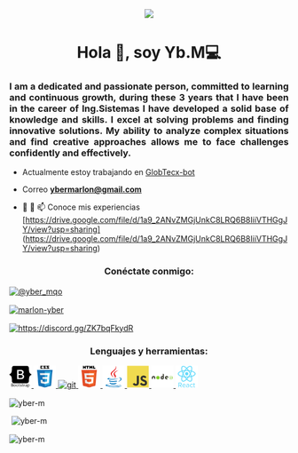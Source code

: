 <div align="center"> 
    <img src="https://media.giphy.com/media/v1.Y2lkPTc5MGI3NjExOGVhY2NiNDI3NmJiY2NkMjYzZGFiMjE4NWNmZjY5MmExYjFjMTZlOCZlcD12MV9pbnRlcm5hbF9naWZzX2dpZklkJmN0PWc/VNmWsVM0BL63VYL02z/giphy.gif" width="300"> </img>
</div>
<h1 align="center">Hola 👋, soy Yb.M💻</h1><h3 align="justify">
I am a dedicated and passionate person, committed to learning and continuous growth, during these 3 years that I have been in the career of Ing.Sistemas I have developed a solid base of knowledge and skills. I excel at solving problems and finding innovative solutions. My ability to analyze complex situations and find creative approaches allows me to face challenges confidently and effectively.</h3>

- Actualmente estoy trabajando en [GlobTecx-bot](https://github.com/ApoTheddy/Globtecx-Learning)

- Correo **ybermarlon@gmail.com**

- 📄 🔭 📫 Conoce mis experiencias [https://drive.google.com/file/d/1a9_2ANvZMGjUnkC8LRQ6B8IiiVTHGgJY/view?usp=sharing] (https://drive.google.com/file/d/1a9_2ANvZMGjUnkC8LRQ6B8IiiVTHGgJY/view?usp=sharing)

<h3 align="center">Conéctate conmigo:</h3><p align="center">

<a href="https://twitter.com/@yber_mqo" target="blank"><img align="center" src="https://raw.githubusercontent.com/rahuldkjain/github-profile-readme-generator/master/src/images/icons/Social/twitter.svg" alt="@yber_mqo" height="30" width="40" /></a>

<a href="https://linkedin.com/in/marlon-yber" target="blank"><img align="center" src="https://raw.githubusercontent.com/rahuldkjain/github-profile-readme-generator/master/src/images/icons/Social/linked-in-alt.svg" alt="marlon-yber" height="30" width="40" /></a>

<a href="https://discord.gg/https://discord.gg/ZK7bqFkydR" target="blank"><img align="center" src="https://raw.githubusercontent.com/rahuldkjain/github-profile-readme-generator/master/src/images/icons/Social/discord.svg" alt="https://discord.gg/ZK7bqFkydR" height="30" width="40" /></a></p>

<h3 align="center">Lenguajes y herramientas:</h3><p align="center">

<a href="https://getbootstrap.com" target="_blank" rel="noreferrer"> <img src="https://raw.githubusercontent.com/devicons/devicon/master/icons/bootstrap/bootstrap-plain-wordmark.svg" alt="bootstrap" width="40" height="40"/> </a> <a href="https://www.w3schools.com/css/" target="_blank" rel="noreferrer"> <img src="https://raw.githubusercontent.com/devicons/devicon/master/icons/css3/css3-original-wordmark.svg" alt="css3" width="40" height="40"/> </a> <a href="https://git-scm.com/" target="_blank" rel="noreferrer"> <img src="https://www.vectorlogo.zone/logos/git-scm/git-scm-icon.svg" alt="git" width="40" height="40"/> </a> <a href="https://www.w3.org/html/" target="_blank" rel="noreferrer"> <img src="https://raw.githubusercontent.com/devicons/devicon/master/icons/html5/html5-original-wordmark.svg" alt="html5" width="40" height="40"/> </a> <a href="https://www.java.com" target="_blank" rel="noreferrer"> <img src="https://raw.githubusercontent.com/devicons/devicon/master/icons/java/java-original.svg" alt="java" width="40" height="40"/> </a> <a href="https://developer.mozilla.org/en-US/docs/Web/JavaScript" target="_blank" rel="noreferrer"> <img src="https://raw.githubusercontent.com/devicons/devicon/master/icons/javascript/javascript-original.svg" alt="javascript" width="40" height="40"/> </a> <a href="https://nodejs.org" target="_blank" rel="noreferrer"> <img src="https://raw.githubusercontent.com/devicons/devicon/master/icons/nodejs/nodejs-original-wordmark.svg" alt="nodejs" width="40" height="40"/> </a> <a href="https://reactjs.org/" target="_blank" rel="noreferrer"> <img src="https://raw.githubusercontent.com/devicons/devicon/master/icons/react/react-original-wordmark.svg" alt="react" width="40" height="40"/> </a> </p>

<p><img align="center" src="https://github-readme-stats.vercel.app/api/top-langs?username=yber-m&show_icons=true&locale=en&layout=compact" alt="yber-m" /></p><p>&nbsp;<img align="center" src="https://github-readme-stats.vercel.app/api?username=yber-m&show_icons=true&locale=en" alt="yber-m" /></p>

<p><img align="center" src="https://github-readme-streak-stats.herokuapp.com/?user=yber-m&" alt="yber-m" /></p>
